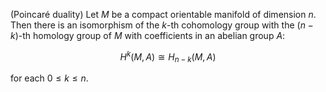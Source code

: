 (Poincaré duality) Let $M$ be a compact orientable manifold of dimension $n$. Then there is an isomorphism of the $k$-th cohomology group with the $(n-k)$-th homology group of $M$ with coefficients in an abelian group $A$:

$$
H^{k}(M, A) \cong H_{n-k}(M, A)
$$

for each $0 \leq k \leq n$.
